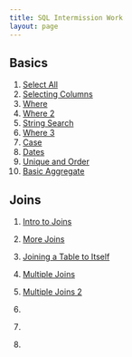 ```yaml
---
title: SQL Intermission Work
layout: page
---
```


## Basics

1. [Select All](https://pgexercises.com/questions/basic/selectall.html)
1. [Selecting Columns](https://pgexercises.com/questions/basic/selectspecific.html)
1. [Where](https://pgexercises.com/questions/basic/where.html)
1. [Where 2](https://pgexercises.com/questions/basic/where2.html)
1. [String Search](https://pgexercises.com/questions/basic/where3.html)
1. [Where 3](https://pgexercises.com/questions/basic/where4.html)
1. [Case](https://pgexercises.com/questions/basic/classify.html)
1. [Dates](https://pgexercises.com/questions/basic/date.html)
1. [Unique and Order](https://pgexercises.com/questions/basic/unique.html)
1. [Basic Aggregate](https://pgexercises.com/questions/basic/agg.html)

## Joins

1. [Intro to Joins](https://pgexercises.com/questions/joins/simplejoin.html)
1. [More Joins](https://pgexercises.com/questions/joins/simplejoin2.html)
1. [Joining a Table to Itself](https://pgexercises.com/questions/joins/self.html)
1. [Multiple Joins](https://pgexercises.com/questions/joins/threejoin.html)
1. [Multiple Joins 2](https://pgexercises.com/questions/joins/threejoin2.html)

1. []()
1. []()
1. []()
